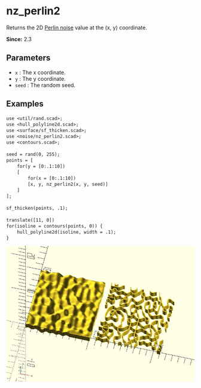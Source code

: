 # nz_perlin2

Returns the 2D [Perlin noise](https://en.wikipedia.org/wiki/Perlin_noise) value at the (x, y) coordinate.

**Since:** 2.3

## Parameters

- `x` : The x coordinate.
- `y` : The y coordinate.
- `seed` : The random seed.

## Examples

    use <util/rand.scad>;
    use <hull_polyline2d.scad>;
    use <surface/sf_thicken.scad>;
    use <noise/nz_perlin2.scad>;
    use <contours.scad>;

    seed = rand(0, 255);
    points = [
        for(y = [0:.1:10])
        [
            for(x = [0:.1:10])
            [x, y, nz_perlin2(x, y, seed)]
        ]
    ];

    sf_thicken(points, .1);

    translate([11, 0])
    for(isoline = contours(points, 0)) {
        hull_polyline2d(isoline, width = .1);
    }   

![nz_perlin2](images/lib3x-nz_perlin2-1.JPG)